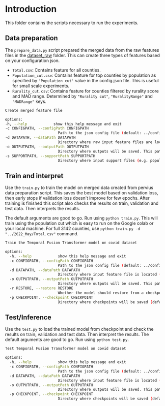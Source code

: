 # Introduction

This folder contains the scripts necessary to run the experiments.

## Data preparation

The `prepare_data.py` script prepared the merged data from the raw features files in the [dataset_raw](../../dataset_raw/) folder. This can create three types of features based on your configuration json.

* `Total.csv`: Contains feature for all counties.
* `Population_cut.csv`: Contains feature for top counties by population as specified by `"Population cut"` value in the config.json file. This is useful for small scale experiments.
* `Rurality_cut.csv`: Contains feature for counties filtered by rurality score and MAD range. Determined by `"Rurality cut"`, `"RuralityRange"` and `"MADRange"` keys.

```bash
Create merged feature file

options:
-h, --help            show this help message and exit
-c CONFIGPATH, --configPath CONFIGPATH
                        Path to the json config file (default: ../config_2022_May.json)
-d DATAPATH, --dataPath DATAPATH
                        Directory where raw input feature files are located (default: ../../dataset_raw/CovidMay17-2022)
-o OUTPUTPATH, --outputPath OUTPUTPATH
                        Directory where outputs will be saved. This path will be created if it does not exist. (default: ../2022_May/)
-s SUPPORTPATH, --supportPath SUPPORTPATH
                        Directory where input support files (e.g. population, rurality) are located (default: ../../dataset_raw/Support files)
```

## Train and interpret

Use the `train.py` to train the model on merged data created from pervius data preparation script. This saves the best model based on validation loss, then early stops if validation loss doesn't improve for few epochs. After training is finished this script also checks the results on train, validation and test data. Then interprets the results. 

The default arguments are good to go. Run using `python train.py`. This will train using the population cut which is easy to run on the Google colab or your local machine. For full 3142 counties, use `python train.py -d "../2022_May/Total.csv"` command.

```bash
Train the Temporal Fusion Transformer model on covid dataset

options:
  -h, --help            show this help message and exit
  -c CONFIGPATH, --configPath CONFIGPATH
                        Path to the json config file (default: ../config_2022_May.json)
  -d DATAPATH, --dataPath DATAPATH
                        Directory where input feature file is located (default: ../2022_May/Population_cut.csv)
  -o OUTPUTPATH, --outputPath OUTPUTPATH
                        Directory where outputs will be saved. This path will be created if it does not exist (default: ../output)
  -r RESTORE, --restore RESTORE
                        Whether the model should restore from a checkpoint (default: False)
  -p CHECKPOINT, --checkpoint CHECKPOINT
                        Directory where checkpoints will be saved (default: ../output/checkpoints)
```

## Test/Inference

Use the `test.py` to load the trained model from checkpoint and check the results on train, validation and test data. Then interpret the results. The default arguments are good to go. Run using `python test.py`.

```bash
Test Temporal Fusion Transformer model on covid dataset

options:
  -h, --help            show this help message and exit
  -c CONFIGPATH, --configPath CONFIGPATH
                        Path to the json config file (default: ../config_2022_May.json)
  -d DATAPATH, --dataPath DATAPATH
                        Directory where input feature file is located (default: ../2022_May/Population_cut.csv)
  -o OUTPUTPATH, --outputPath OUTPUTPATH
                        Directory where outputs will be saved. This path will be created if it does not exist (default: ../output)
  -p CHECKPOINT, --checkpoint CHECKPOINT
                        Directory where checkpoints will be saved (default: ../output/checkpoints)
```